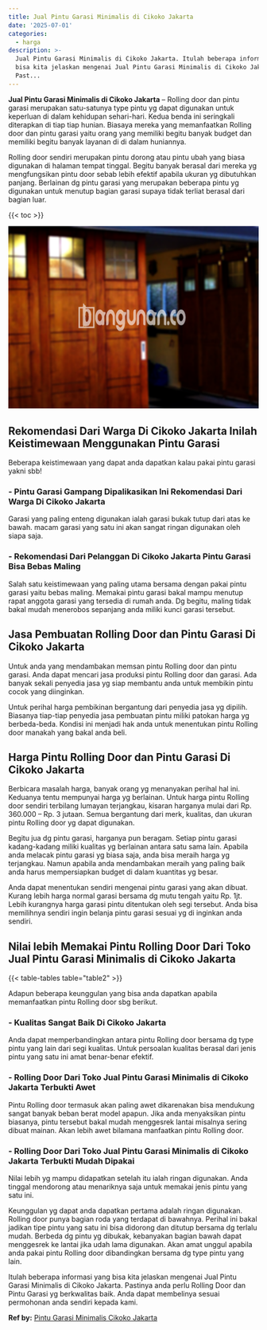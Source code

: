 ```yaml
---
title: Jual Pintu Garasi Minimalis di Cikoko Jakarta
date: '2025-07-01'
categories:
  - harga
description: >-
  Jual Pintu Garasi Minimalis di Cikoko Jakarta. Itulah beberapa informasi yang
  bisa kita jelaskan mengenai Jual Pintu Garasi Minimalis di Cikoko Jakarta.
  Past...
---
```


**Jual Pintu Garasi Minimalis di Cikoko Jakarta** – Rolling door dan pintu garasi merupakan satu-satunya type pintu yg dapat digunakan untuk keperluan di dalam kehidupan sehari-hari. Kedua benda ini seringkali diterapkan di tiap tiap hunian. Biasaya mereka yang memanfaatkan Rolling door dan pintu garasi yaitu orang yang memiliki begitu banyak budget dan memiliki begitu banyak layanan di di dalam huniannya.

Rolling door sendiri merupakan pintu dorong atau pintu ubah yang biasa digunakan di halaman tempat tinggal. Begitu banyak berasal dari mereka yg mengfungsikan pintu door sebab lebih efektif apabila ukuran yg dibutuhkan panjang. Berlainan dg pintu garasi yang merupakan beberapa pintu yg digunakan untuk menutup bagian garasi supaya tidak terliat berasal dari bagian luar.

{{< toc >}}

![Jual Pintu Garasi Minimalis di Cikoko Jakarta](/images/pintu-garasi-24.png)

## Rekomendasi Dari Warga Di Cikoko Jakarta Inilah Keistimewaan Menggunakan Pintu Garasi

Beberapa keistimewaan yang dapat anda dapatkan kalau pakai pintu garasi yakni sbb!

### \- Pintu Garasi Gampang Dipalikasikan Ini Rekomendasi Dari Warga Di Cikoko Jakarta

Garasi yang paling enteng digunakan ialah garasi bukak tutup dari atas ke bawah. macam garasi yang satu ini akan sangat ringan digunakan oleh siapa saja.

### \- Rekomendasi Dari Pelanggan Di Cikoko Jakarta Pintu Garasi Bisa Bebas Maling

Salah satu keistimewaan yang paling utama bersama dengan pakai pintu garasi yaitu bebas maling. Memakai pintu garasi bakal mampu menutup rapat anggota garasi yang tersedia di rumah anda. Dg begitu, maling tidak bakal mudah menerobos sepanjang anda miliki kunci garasi tersebut.

## Jasa Pembuatan Rolling Door dan Pintu Garasi Di Cikoko Jakarta

Untuk anda yang mendambakan memsan pintu Rolling door dan pintu garasi. Anda dapat mencari jasa produksi pintu Rolling door dan garasi. Ada banyak sekali penyedia jasa yg siap membantu anda untuk membikin pintu cocok yang diinginkan.

Untuk perihal harga pembikinan bergantung dari penyedia jasa yg dipilih. Biasanya tiap-tiap penyedia jasa pembuatan pintu miliki patokan harga yg berbeda-beda. Kondisi ini menjadi hak anda untuk menentukan pintu Rolling door manakah yang bakal anda beli.

## Harga Pintu Rolling Door dan Pintu Garasi Di Cikoko Jakarta

Berbicara masalah harga, banyak orang yg menanyakan perihal hal ini. Keduanya tentu mempunyai harga yg berlainan. Untuk harga pintu Rolling door sendiri terbilang lumayan terjangkau, kisaran harganya mulai dari Rp. 360.000 – Rp. 3 jutaan. Semua bergantung dari merk, kualitas, dan ukuran pintu Rolling door yg dapat digunakan.

Begitu jua dg pintu garasi, harganya pun beragam. Setiap pintu garasi kadang-kadang miliki kualitas yg berlainan antara satu sama lain. Apabila anda melacak pintu garasi yg biasa saja, anda bisa meraih harga yg terjangkau. Namun apabila anda mendambakan meraih yang paling baik anda harus mempersiapkan budget di dalam kuantitas yg besar.

Anda dapat menentukan sendiri mengenai pintu garasi yang akan dibuat. Kurang lebih harga normal garasi bersama dg mutu tengah yaitu Rp. 1jt. Lebih kurangnya harga garasi pintu ditentukan oleh segi tersebut. Anda bisa memilihnya sendiri ingin belanja pintu garasi sesuai yg di inginkan anda sendiri.

## Nilai lebih Memakai Pintu Rolling Door Dari Toko Jual Pintu Garasi Minimalis di Cikoko Jakarta

{{< table-tables table="table2" >}}

Adapun beberapa keunggulan yang bisa anda dapatkan apabila memanfaatkan pintu Rolling door sbg berikut.

### \- Kualitas Sangat Baik Di Cikoko Jakarta

Anda dapat memperbandingkan antara pintu Rolling door bersama dg type pintu yang lain dari segi kualitas. Untuk persoalan kualitas berasal dari jenis pintu yang satu ini amat benar-benar efektif.

### \- Rolling Door Dari Toko Jual Pintu Garasi Minimalis di Cikoko Jakarta Terbukti Awet

Pintu Rolling door termasuk akan paling awet dikarenakan bisa mendukung sangat banyak beban berat model apapun. Jika anda menyaksikan pintu biasanya, pintu tersebut bakal mudah menggesrek lantai misalnya sering dibuat mainan. Akan lebih awet bilamana manfaatkan pintu Rolling door.

### \- Rolling Door Dari Toko Jual Pintu Garasi Minimalis di Cikoko Jakarta Terbukti Mudah Dipakai

Nilai lebih yg mampu didapatkan setelah itu ialah ringan digunakan. Anda tinggal mendorong atau menariknya saja untuk memakai jenis pintu yang satu ini.

Keunggulan yg dapat anda dapatkan pertama adalah ringan digunakan. Rolling door punya bagian roda yang terdapat di bawahnya. Perihal ini bakal jadikan tipe pintu yang satu ini bisa didorong dan ditutup bersama dg terlalu mudah. Berbeda dg pintu yg dibukak, kebanyakan bagian bawah dapat menggesrek ke lantai jika udah lama digunakan. Akan amat unggul apabila anda pakai pintu Rolling door dibandingkan bersama dg type pintu yang lain.

Itulah beberapa informasi yang bisa kita jelaskan mengenai Jual Pintu Garasi Minimalis di Cikoko Jakarta. Pastinya anda perlu Rolling Door dan Pintu Garasi yg berkwalitas baik. Anda dapat membelinya sesuai permohonan anda sendiri kepada kami.

**Ref by:** [Pintu Garasi Minimalis Cikoko Jakarta](https://id.wikipedia.org/wiki/Pintu)
